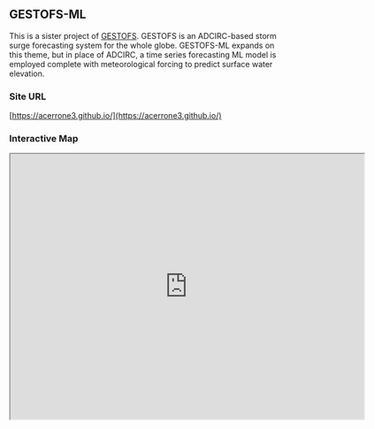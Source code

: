 ## GESTOFS-ML
This is a sister project of [GESTOFS](https://gm-ling.github.io/GESTOFS-develop/).  GESTOFS is an ADCIRC-based storm surge forecasting system for the whole globe.  GESTOFS-ML expands on this theme, but in place of ADCIRC, a time series forecasting ML model is employed complete with meteorological forcing to predict surface water elevation.

### Site URL
[https://acerrone3.github.io/](https://acerrone3.github.io/)

### Interactive Map
<iframe src="https://www.google.com/maps/d/embed?mid=1x20MmD8tngH3iC0dzQzyUGJKY5raH6Y&ehbc=2E312F" width="640" height="480"></iframe>
